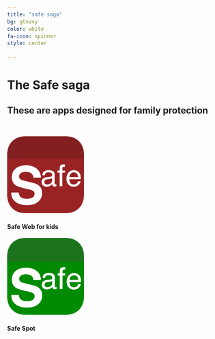 ```yaml
---
title: "safe saga"
bg: gtnavy
color: white
fa-icon: spinner
style: center

---
```


# The Safe saga

## These are apps designed for family protection

&nbsp;

<div class="container">
<div class="row">
  <div class="column full">
	<a href="http://safeweb.bobgoo.com"><img width="180" src="img/Icon-Safe-Web-for-kids-512.png" alt="" title="" /></a><br>
	<h4>Safe Web for kids</h4>
  </div>
</div>  
<div class="row">
  <div class="column full">
	<a href="http://safespot.bobgoo.com"><img width="180" src="img/Icon-Safe-Spot-512.png" alt="" title="" /></a><br>
	<h4>Safe Spot</h4>
  </div>
</div>  
</div>